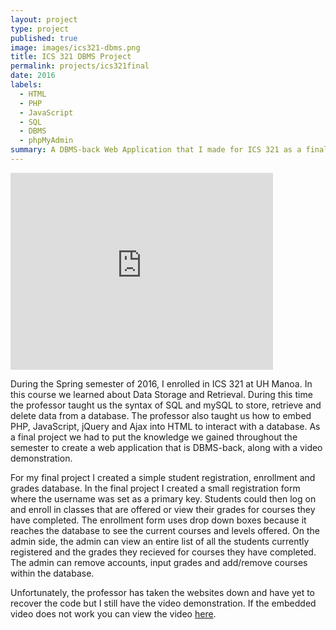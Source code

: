 ```yaml
---
layout: project
type: project
published: true
image: images/ics321-dbms.png
title: ICS 321 DBMS Project
permalink: projects/ics321final
date: 2016
labels:
  - HTML
  - PHP
  - JavaScript
  - SQL
  - DBMS
  - phpMyAdmin
summary: A DBMS-back Web Application that I made for ICS 321 as a final project.
---
```


<iframe width="420" height="315" src="https://www.youtube.com/embed/lrF2E7t7txI" frameborder="0" allowfullscreen></iframe>

During the Spring semester of 2016, I enrolled in ICS 321 at UH Manoa. In this course we learned about Data Storage and Retrieval. During this time the professor taught us the syntax of SQL and mySQL to store, retrieve and delete data from a database. The professor also taught us how to embed PHP, JavaScript, jQuery and Ajax into HTML to interact with a database. As a final project we had to put the knowledge we gained throughout the semester to create a web application that is DBMS-back, along with a video demonstration.

For my final project I created a simple student registration, enrollment and grades database. In the final project I created a small registration form where the username was set as a primary key. Students could then log on and enroll in classes that are offered or view their grades for courses they have completed. The enrollment form uses drop down boxes because it reaches the database to see the current courses and levels offered. On the admin side, the admin can view an entire list of all the students currently registered and the grades they recieved for courses they have completed. The admin can remove accounts, input grades and add/remove courses within the database.

Unfortunately, the professor has taken the websites down and have yet to recover the code but I still have the video demonstration. If the embedded video does not work you can view the video [here](https://youtu.be/lrF2E7t7txI).
